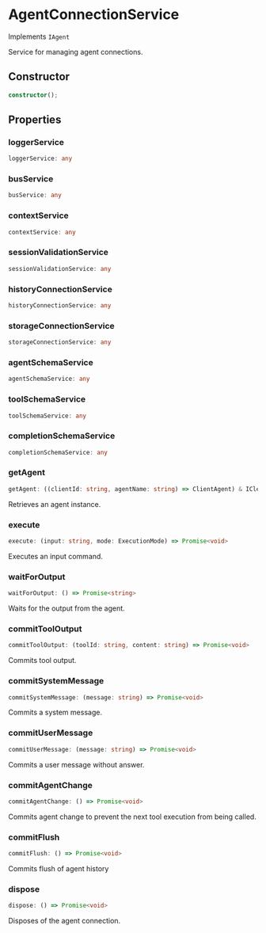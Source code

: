 # AgentConnectionService

Implements `IAgent`

Service for managing agent connections.

## Constructor

```ts
constructor();
```

## Properties

### loggerService

```ts
loggerService: any
```

### busService

```ts
busService: any
```

### contextService

```ts
contextService: any
```

### sessionValidationService

```ts
sessionValidationService: any
```

### historyConnectionService

```ts
historyConnectionService: any
```

### storageConnectionService

```ts
storageConnectionService: any
```

### agentSchemaService

```ts
agentSchemaService: any
```

### toolSchemaService

```ts
toolSchemaService: any
```

### completionSchemaService

```ts
completionSchemaService: any
```

### getAgent

```ts
getAgent: ((clientId: string, agentName: string) => ClientAgent) & IClearableMemoize<string> & IControlMemoize<string, ClientAgent>
```

Retrieves an agent instance.

### execute

```ts
execute: (input: string, mode: ExecutionMode) => Promise<void>
```

Executes an input command.

### waitForOutput

```ts
waitForOutput: () => Promise<string>
```

Waits for the output from the agent.

### commitToolOutput

```ts
commitToolOutput: (toolId: string, content: string) => Promise<void>
```

Commits tool output.

### commitSystemMessage

```ts
commitSystemMessage: (message: string) => Promise<void>
```

Commits a system message.

### commitUserMessage

```ts
commitUserMessage: (message: string) => Promise<void>
```

Commits a user message without answer.

### commitAgentChange

```ts
commitAgentChange: () => Promise<void>
```

Commits agent change to prevent the next tool execution from being called.

### commitFlush

```ts
commitFlush: () => Promise<void>
```

Commits flush of agent history

### dispose

```ts
dispose: () => Promise<void>
```

Disposes of the agent connection.
